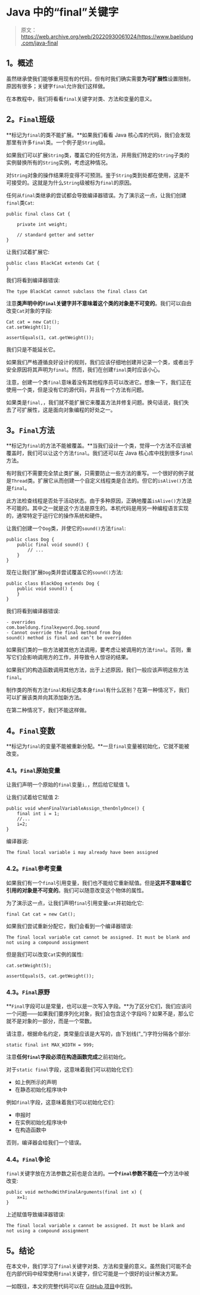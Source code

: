 # Java 中的“final”关键字

> 原文：<https://web.archive.org/web/20220930061024/https://www.baeldung.com/java-final>

## 1。概述

虽然继承使我们能够重用现有的代码，但有时我们确实需要**为可扩展性**设置限制，原因有很多；关键字`final`允许我们这样做。

在本教程中，我们将看看`final`关键字对类、方法和变量的意义。

## 2。`Final`班级

**标记为`final`的类不能扩展。**如果我们看看 Java 核心库的代码，我们会发现那里有许多`final`类。一个例子是`String`级。

如果我们可以扩展`String`类，覆盖它的任何方法，并用我们特定的`String`子类的实例替换所有的`String`实例，考虑这种情况。

对`String`对象的操作结果将变得不可预测。鉴于`String`类到处都在使用，这是不可接受的。这就是为什么`String`级被标为`final`的原因。

任何从`final`类继承的尝试都会导致编译器错误。为了演示这一点，让我们创建`final`类`Cat`:

```
public final class Cat {

    private int weight;

    // standard getter and setter
}
```

让我们试着扩展它:

```
public class BlackCat extends Cat {
}
```

我们将看到编译器错误:

```
The type BlackCat cannot subclass the final class Cat
```

注意**类声明中的`final`关键字并不意味着这个类的对象是不可变的**。我们可以自由改变`Cat`对象的字段:

```
Cat cat = new Cat();
cat.setWeight(1);

assertEquals(1, cat.getWeight()); 
```

我们只是不能延长它。

如果我们严格遵循良好设计的规则，我们应该仔细地创建并记录一个类，或者出于安全原因将其声明为`final`。然而，我们在创建`final`类时应该小心。

注意，创建一个类`final`意味着没有其他程序员可以改进它。想象一下，我们正在使用一个类，但是没有它的源代码，并且有一个方法有问题。

如果类是`final,`，我们就不能扩展它来覆盖方法并修复问题。换句话说，我们失去了可扩展性，这是面向对象编程的好处之一。

## 3。`Final`方法

**标记为`final`的方法不能被覆盖。**当我们设计一个类，觉得一个方法不应该被覆盖时，我们可以让这个方法`final`。我们还可以在 Java 核心库中找到很多`final`方法。

有时我们不需要完全禁止类扩展，只需要防止一些方法的重写。一个很好的例子就是`Thread`类。扩展它从而创建一个自定义线程类是合法的。但它的`isAlive()`方法是`final`。

此方法检查线程是否处于活动状态。由于多种原因，正确地覆盖`isAlive()`方法是不可能的。其中之一就是这个方法是原生的。本机代码是用另一种编程语言实现的，通常特定于运行它的操作系统和硬件。

让我们创建一个`Dog`类，并使它的`sound()`方法`final`:

```
public class Dog {
    public final void sound() {
        // ...
    }
}
```

现在让我们扩展`Dog`类并尝试覆盖它的`sound()`方法:

```
public class BlackDog extends Dog {
    public void sound() {
    }
}
```

我们将看到编译器错误:

```
- overrides
com.baeldung.finalkeyword.Dog.sound
- Cannot override the final method from Dog
sound() method is final and can’t be overridden
```

如果我们类的一些方法被其他方法调用，要考虑让被调用的方法`final`。否则，重写它们会影响调用方的工作，并导致令人惊讶的结果。

如果我们的构造函数调用其他方法，出于上述原因，我们一般应该声明这些方法`final`。

制作类的所有方法`final`和标记类本身`final`有什么区别？在第一种情况下，我们可以扩展该类并向其添加新方法。

在第二种情况下，我们不能这样做。

## 4。`Final`变数

**标记为`final`的变量不能被重新分配。**一旦`final`变量被初始化，它就不能被改变。

### 4.1。`Final`原始变量

让我们声明一个原始的`final`变量`i,`，然后给它赋值 1。

让我们试着给它赋值 2:

```
public void whenFinalVariableAssign_thenOnlyOnce() {
    final int i = 1;
    //...
    i=2;
}
```

编译器说:

```
The final local variable i may already have been assigned
```

### 4.2。`Final`参考变量

如果我们有一个`final`引用变量，我们也不能给它重新赋值。但是**这并不意味着它引用的对象是不可变的**。我们可以随意改变这个物体的属性。

为了演示这一点，让我们声明`final`引用变量`cat`并初始化它:

```
final Cat cat = new Cat();
```

如果我们尝试重新分配它，我们会看到一个编译器错误:

```
The final local variable cat cannot be assigned. It must be blank and not using a compound assignment
```

但是我们可以改变`Cat`实例的属性:

```
cat.setWeight(5);

assertEquals(5, cat.getWeight());
```

### 4.3。`Final`原野

**`Final`字段可以是常量，也可以是一次写入字段。**为了区分它们，我们应该问一个问题——如果我们要序列化对象，我们会包含这个字段吗？如果不是，那么它就不是对象的一部分，而是一个常数。

请注意，根据命名约定，类常量应该是大写的，由下划线(“_”)字符分隔各个部分:

```
static final int MAX_WIDTH = 999;
```

注意**任何`final`字段必须在构造函数完成**之前初始化。

对于`static final`字段，这意味着我们可以初始化它们:

*   如上例所示的声明
*   在静态初始化程序块中

例如`final`字段，这意味着我们可以初始化它们:

*   申报时
*   在实例初始化程序块中
*   在构造函数中

否则，编译器会给我们一个错误。

### 4.4。`Final`争论

`final`关键字放在方法参数之前也是合法的。**一个`final`参数不能在一个**方法中被改变:

```
public void methodWithFinalArguments(final int x) {
    x=1;
}
```

上述赋值导致编译器错误:

```
The final local variable x cannot be assigned. It must be blank and not using a compound assignment
```

## 5。结论

在本文中，我们学习了`final`关键字对类、方法和变量的意义。虽然我们可能不会在内部代码中经常使用`final`关键字，但它可能是一个很好的设计解决方案。

一如既往，本文的完整代码可以在 [GitHub 项目](https://web.archive.org/web/20221127024826/https://github.com/eugenp/tutorials/tree/master/core-java-modules/core-java-lang-oop-modifiers)中找到。